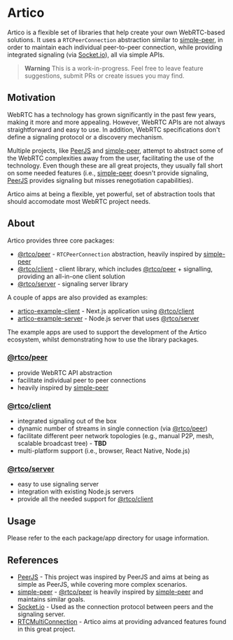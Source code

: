 # Artico

Artico is a flexible set of libraries that help create your own WebRTC-based solutions.
It uses a `RTCPeerConnection` abstraction similar to [simple-peer], in order to maintain each individual peer-to-peer connection, while providing integrated signaling (via [Socket.io]), all via simple APIs.

> **Warning**
> This is a work-in-progress. Feel free to leave feature suggestions, submit PRs or create issues you may find.

## Motivation

WebRTC has a technology has grown significantly in the past few years, making it more and more appealing.
However, WebRTC APIs are not always straightforward and easy to use. In addition, WebRTC specifications don't define a signaling protocol or a discovery mechanism.

Multiple projects, like [PeerJS] and [simple-peer], attempt to abstract some of the WebRTC complexities away from the user, facilitating the use of the technology.
Even though these are all great projects, they usually fall short on some needed features (i.e., [simple-peer] doesn't provide signaling, [PeerJS] provides signaling but misses renegotiation capabilities).

Artico aims at being a flexible, yet powerful, set of abstraction tools that should accomodate most WebRTC project needs.

## About

Artico provides three core packages:

- [@rtco/peer] - `RTCPeerConnection` abstraction, heavily inspired by [simple-peer]
- [@rtco/client] - client library, which includes [@rtco/peer] + signalling, providing an all-in-one client solution
- [@rtco/server] - signaling server library

A couple of apps are also provided as examples:

- [artico-example-client] - Next.js application using [@rtco/client]
- [artico-example-server] - Node.js server that uses [@rtco/server]

The example apps are used to support the development of the Artico ecosystem, whilst demonstrating how to use the library packages.

### [@rtco/peer](packages/peer)

- provide WebRTC API abstraction
- facilitate individual peer to peer connections
- heavily inspired by [simple-peer]

### [@rtco/client](packages/client)

- integrated signaling out of the box
- dynamic number of streams in single connection (via [@rtco/peer])
- facilitate different peer network topologies (e.g., manual P2P, mesh, scalable broadcast tree) - **TBD**
- multi-platform support (i.e., browser, React Native, Node.js)

### [@rtco/server](packages/server)

- easy to use signaling server
- integration with existing Node.js servers
- provide all the needed support for [@rtco/client]

## Usage

Please refer to the each package/app directory for usage information.

## References

- [PeerJS] - This project was inspired by PeerJS and aims at being as simple as PeerJS, while covering more complex scenarios.
- [simple-peer] - [@rtco/peer] is heavily inspired by [simple-peer] and maintains similar goals.
- [Socket.io] - Used as the connection protocol between peers and the signaling server.
- [RTCMultiConnection] - Artico aims at providing advanced features found in this great project.

[simple-peer]: https://github.com/feross/simple-peer
[Socket.io]: https://socket.io
[PeerJS]: https://peerjs.com
[RTCMultiConnection]: https://github.com/muaz-khan/RTCMultiConnection
[@rtco/peer]: packages/peer
[@rtco/client]: packages/client
[@rtco/server]: packages/server
[artico-example-client]: apps/example-client
[artico-example-server]: apps/example-server
